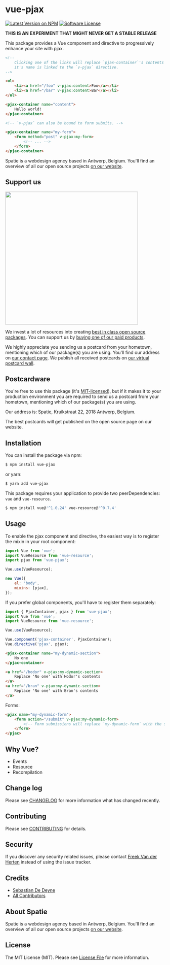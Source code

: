 # vue-pjax

[![Latest Version on NPM](https://img.shields.io/npm/v/vue-pjax.svg?style=flat-square)](https://npmjs.com/package/vue-pjax)
[![Software License](https://img.shields.io/badge/license-MIT-brightgreen.svg?style=flat-square)](LICENSE.md)

**THIS IS AN EXPERIMENT THAT MIGHT NEVER GET A STABLE RELEASE**

This package provides a Vue component and directive to progressively enhance your site with pjax.

```html
<!--
    Clicking one of the links will replace `pjax-container`'s contents since
    it's name is linked to the `v-pjax` directive.
-->

<ul>
    <li><a href="/foo" v-pjax:content>Foo</a></li>
    <li><a href="/bar" v-pjax:content>Bar</a></li>
</ul>

<pjax-container name="content">
    Hello world!
</pjax-container>

<!-- `v-pjax` can also be bound to form submits. -->

<pjax-container name="my-form">
    <form method="post" v-pjax:my-form>
        <!-- ... -->
    </form>
</pjax-container>
```

Spatie is a webdesign agency based in Antwerp, Belgium. You'll find an overview of all our open source projects [on our website](https://spatie.be/opensource).

## Support us

[<img src="https://github-ads.s3.eu-central-1.amazonaws.com/vue-pjax.jpg?t=1" width="419px" />](https://spatie.be/github-ad-click/vue-pjax)

We invest a lot of resources into creating [best in class open source packages](https://spatie.be/open-source). You can support us by [buying one of our paid products](https://spatie.be/open-source/support-us).

We highly appreciate you sending us a postcard from your hometown, mentioning which of our package(s) you are using. You'll find our address on [our contact page](https://spatie.be/about-us). We publish all received postcards on [our virtual postcard wall](https://spatie.be/open-source/postcards).

## Postcardware

You're free to use this package (it's [MIT-licensed](LICENSE.md)), but if it makes it to your production environment you are required to send us a postcard from your hometown, mentioning which of our package(s) you are using.

Our address is: Spatie, Kruikstraat 22, 2018 Antwerp, Belgium.

The best postcards will get published on the open source page on our website.

## Installation

You can install the package via npm:

```bash
$ npm install vue-pjax
```

or yarn:

```bash
$ yarn add vue-pjax
```

This package requires your application to provide two peerDependencies: `vue` and `vue-resource`.

```bash
$ npm install vue@'^1.0.24' vue-resource@'^0.7.4'
```

## Usage

To enable the pjax component and directive, the easiest way is to register the mixin in your root component:

```js
import Vue from 'vue';
import VueResource from 'vue-resource';
import pjax from 'vue-pjax';

Vue.use(VueResource);

new Vue({
    el: 'body',
    mixins: [pjax],
});
```

If you prefer global components, you'll have to register them separately:

```js
import { PjaxContainer, pjax } from 'vue-pjax';
import Vue from 'vue';
import VueResource from 'vue-resource';

Vue.use(VueResource);

Vue.component('pjax-container', PjaxContainer);
Vue.directive('pjax', pjax);
```



```html
<pjax-container name="my-dynamic-section">
    No one
</pjax-container>
```

```html
<a href="/hodor" v-pjax:my-dynamic-section>
    Replace 'No one' with Hodor's contents
</a>
<a href="/bran" v-pjax:my-dynamic-section>
    Replace 'No one' with Bran's contents
</a>
```

Forms:

```html
<pjax name="my-dynamic-form">
    <form action="/submit" v-pjax:my-dynamic-form>
        <!-- Form submissions will replace `my-dynamic-form` with the server's response -->
    </form>
</pjax>
```

## Why Vue?

- Events
- Resource
- Recompilation

## Change log

Please see [CHANGELOG](CHANGELOG.md) for more information what has changed recently.

## Contributing

Please see [CONTRIBUTING](CONTRIBUTING.md) for details.

## Security

If you discover any security related issues, please contact [Freek Van der Herten](https://github.com/freekmurze) instead of using the issue tracker.

## Credits

- [Sebastian De Deyne](https://github.com/sebastiandedeyne)
- [All Contributors](../../contributors)

## About Spatie

Spatie is a webdesign agency based in Antwerp, Belgium. You'll find an overview of all our open source projects [on our website](https://spatie.be/opensource).

## License

The MIT License (MIT). Please see [License File](LICENSE.md) for more information.

